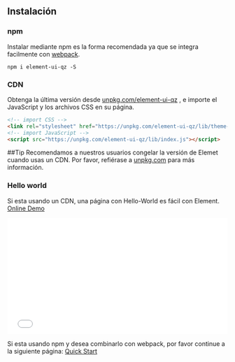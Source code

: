 ## Instalación

### npm

Instalar mediante npm es la forma recomendada ya que se integra facilmente con [webpack](https://webpack.js.org/).

```shell
npm i element-ui-qz -S
```

### CDN

Obtenga la última versión desde [unpkg.com/element-ui-qz](https://unpkg.com/element-ui-qz/) , e importe el JavaScript y los archivos CSS en su página.

```html
<!-- import CSS -->
<link rel="stylesheet" href="https://unpkg.com/element-ui-qz/lib/theme-chalk/index.css">
<!-- import JavaScript -->
<script src="https://unpkg.com/element-ui-qz/lib/index.js"></script>
```

##Tip
Recomendamos a nuestros usuarios congelar la versión de Elemet cuando usas un CDN. Por favor, refiérase a [unpkg.com](https://unpkg.com) para más información.

### Hello world

Si esta usando un CDN, una página con Hello-World es fácil con Element. [Online Demo](https://codepen.io/ziyoung/pen/rRKYpd)

<iframe height="265" style="width: 100%;" scrolling="no" title="Element demo" src="//codepen.io/ziyoung/embed/rRKYpd/?height=265&theme-id=light&default-tab=html,result" frameborder="no" allowtransparency="true" allowfullscreen="true">
  See the Pen <a href='https://codepen.io/ziyoung/pen/rRKYpd/'>Element demo</a> by hetech
  (<a href='https://codepen.io/ziyoung'>@ziyoung</a>) on <a href='https://codepen.io'>CodePen</a>.
</iframe>

Si esta usando npm y desea combinarlo con webpack, por favor continue a la siguiente página: [Quick Start](/#/es/component/quickstart)
